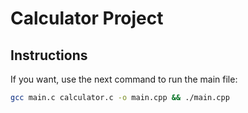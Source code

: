 # Calculator Project

## Instructions

If you want, use the next command to run the main file:

``` bash
gcc main.c calculator.c -o main.cpp && ./main.cpp
```
